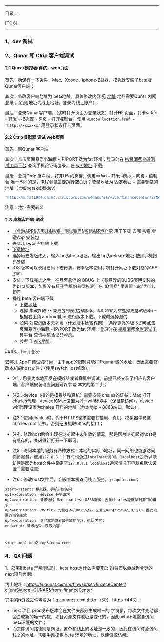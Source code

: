 <hr/>
目录：

[TOC]

<hr />



### 1、dev 调试

### 2、Qunar 和 Ctrip 客户端调试

#### 2.1 Qunar模拟器 调试，web页面

首先：确保有一下条件：Mac、Xcode、iphone模拟器、模拟器安装了beta版Qunar客户端；

其次：修改客户端地址为 beta地址，具体修改内容 见 [地址](http://wiki.corp.qunar.com/confluence/pages/viewpage.action?pageId=114448236) 地址需要Qunar 内网登录；（否则地址为线上地址，登录为线上账户）；

最后：登录Qunar客户端，（这时打开页面为登录状态）打开H5 页面，打卡safari - 开发 - 模拟器 - 网页 - 打开控制台，使用 `window.location.href = 'http://xxxxxxx'` 用登录状态打卡页面。

#### 2.2 Ctrip模拟器  调试 web页面

首先：同Qunar 客户端

其次：点击页面悬浮小海豚 - IP/PORT 改为fat 环境；登录时在 [携程消费金融测试工具平台](http://10.5.82.208:8080/) 查询手机验证码登录。在 [wiki地址](http://wiki.corp.qunar.com/confluence/pages/viewpage.action?pageId=144179645) 下载;

最后：登录Ctrip 客户端，打开H5 的页面。使用safari - 开发 -模拟 - 网页 - 控制台 唯一不同的是，携程登录需要跳转空白页；登录地址为 固定地址 + 需要登录的地址（比如betak或者dev）

```js
"http://m.fat1904.qa.nt.ctripcorp.com/webapp/service/financeCenter?isNeedToken=true&subEnv=n&jumpUrl=http%3A%2F%2Fdev.qunar.com%3A7001%2Fm%2Ffinweb%2Fssr%2FfinanceCenter%3FclientSource%3DCTRIP%26from%3DfinanceCenter"
```

注意：地址需要转义


#### 2.3 真机客户端 调试
- [（金融APP&去哪儿&携程）测试账号&短信&环境介绍](http://wiki.corp.qunar.com/confluence/pages/viewpage.action?pageId=213201815) 用于下载 去哪 携程 金融App 安装包
-  去哪儿 beta 客户端下载
  - [下载地址](http://wanshiwu.corp.qunar.com/mobile/packageApp) 
  - 选择历史发版进入，输入tag为beta地址，输出tag为release地址 使用手机扫码安装
  - IOS 版本可以使用扫码下载安装，安卓版本使用手机打开网址下载对应的APP即可。
  - 安卓：下载完成之后，在页面悬浮的 QBUG 上（有悬浮的QUBG表明安装的为beta版本，如果没有打开手机的悬浮权限）在 'ID信息' 里设置 ‘uid’ 为111，即可
- 携程 beta 客户端下载
  - [下载地址](http://mcd.release.ctripcorp.com/mcd/index.html#/index)
  - 选择 集成阶段 -- 集成包列表(选择版本，8.0  如果为空选择更低的版本) – 根据右上角 android或ios进行版本下载。下载时选择测试
  - 如果 对应的版本无列表（计划版本比较靠前），选择更低的版本即可点击页面悬浮小海豚 - IP/PORT 改为fat 环境；登录时在 [携程消费金融测试工具平台](http://10.5.82.208:8080/) 查询手机验证码登录。
  - 参考自 [wiki地址](http://wiki.corp.qunar.com/confluence/pages/viewpage.action?pageId=144179645) ;


###3、 host 部分

去哪儿 App在调试的时候，由于app的限制只能打开qunar域的地址，因此需要修改本机的host文件；（使用switchHost修改）。

- 注1：场景为本地开发在模拟器或者真机中调试，前提已经安装了相应的客户端，客户端安装设置问题可以参考 本文的第二步；

- 注2：device（指的是模拟器和真机）需要安装 chales的证书；Mac 打开charles代理，device和Mac设置为同一wifi环境中（保证能访问），device wifi代理设置为chales 开启的地址（为本地ip + 8888端口，默认）；

- 注3：使用charles时，对于HTTPS请求需要在应用、真机、模拟器中安装charles root 证书，否则无法抓取https的接口；

- 注4：修改host后会出现在浏览起中未生效的情况，那是因为浏览起对host是有缓存的，关闭重新打开一下即可。

- 注5：访问本地的服务有两种方式：本地的实际ip地址，同一网络也能够访问你的服务，使用`127.0.0.1`；有时也通过`localhost`访问，`localhost`之所以能访问是因为host文件中指定了`127.0.0.1 localhost`通常情况下电脑会默认设置；需要注意;

- 注6：修改host文件后，会影响本机访问线上服务，`jr.qunar.com`；

```flow
start=>start: 模拟器、手机开始访问
op1=>operation: device 开始请求
op2=>operation: 请求通过 Mac charles :8888服务，因此charles能够拿到接口的请求
op3=>operation: charles 先通过本机host文件，在通过DNS获取真实访问的ip，因此设置的域名生效
op4=>operation: 访问本地或者其他域的地址，返回内容；
end=>end: 请求结束，获取内容



start->op1->op2->op3->op4->end
```





### 4、QA 问题

1、部署到beta 环境测试时，beta host为什么需要开启？(背景以金融聚合页的next项目为例)

线上地址：https://jr.qunar.com/m/finweb/ssr/financeCenter?clientSource=QUNAR&from=financeCenter 

其中的js资源文件域名为：q.qunarzz.com ;http （80） https（443）;

- next 项目 prod发布版本会在文件夹部分生成唯一的 字符戳，每次文件变动都会生成新的唯一的戳，项目资源文件地址是变化的，因此beta环境需要访问beta环境的文件；
- 而文件访问路径则是网址，这个和线上的地址是一致的，因此在访问时会访问线上的地址，需要手动指定 beta 环境的地址，以便资源访问。